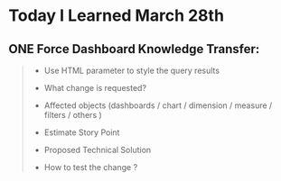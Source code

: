 # Today I Learned March 28th

## ONE Force Dashboard Knowledge Transfer:
> - Use HTML parameter to style the query results
>
> - What change is requested? 
> 
> - Affected objects (dashboards / chart / dimension / measure / filters / others )
> 
> - Estimate Story Point
> 
> - Proposed Technical Solution
> 
> - How to test the change ?
